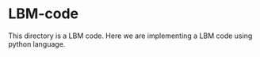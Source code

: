 # LBM-code
This directory is a LBM code. Here we are implementing a LBM code using python language. 

